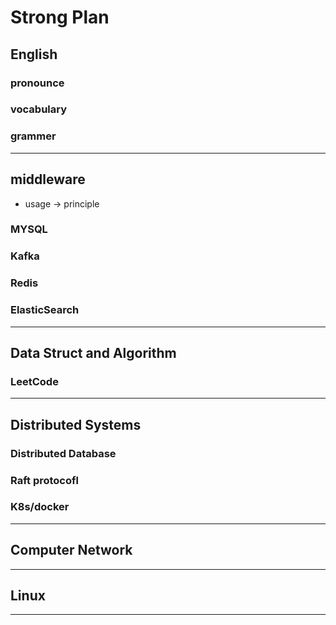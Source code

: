 # Strong Plan
## English
### pronounce
### vocabulary
### grammer
---
## middleware
- usage -> principle
### MYSQL
### Kafka
### Redis
### ElasticSearch
---
## Data Struct and Algorithm
### LeetCode
---
## Distributed Systems
### Distributed Database
### Raft protocofl
### K8s/docker
---
## Computer Network
---
## Linux
---